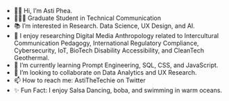 - 👋🏾 Hi, I’m Asti Phea. 
- 👩🏾‍🎓 Graduate Student in Technical Communication
- 📚 I’m interested in Research. Data Science, UX Design, and AI. 
- 📝 I enjoy researching Digital Media Anthropology related to Intercultural Communication Pedagogy, International Regulatory Compliance, Cybersecurity, IoT, BioTech Disability Accessibility, and CleanTech Geothermal. 
- 🌱 I’m currently learning Prompt Engineering, SQL, CSS, and JavaScript.
- 💼 I’m looking to collaborate on Data Analytics and UX Research.
- 📫 How to reach me: AstiTheTechie on Twitter
- ✨ Fun Fact: I enjoy Salsa Dancing, boba, and swimming in warm oceans.

<!---
astiphea/astiphea is a ✨ special ✨ repository because its `README.md` (this file) appears on your GitHub profile.
You can click the Preview link to take a look at your changes.
--->
